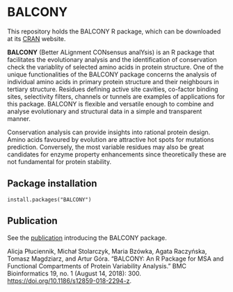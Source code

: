 # BALCONY
This repository holds the BALCONY R package, which can be downloaded at its [CRAN](https://CRAN.R-project.org/package=BALCONY) website.

**BALCONY** (Better ALignment CONsensus analYsis) is an R package that facilitates the evolutionary analysis and the
identification of conservation check the variablity of selected amino acids in protein
structure.
One of the unique functionalities of the BALCONY package concerns the
analysis of individual amino acids in primary protein structure and their neighbours
in tertiary structure. Residues defining active site cavities, co-factor binding sites,
selectivity filters, channels or tunnels are examples of applications for this package.
BALCONY is flexible and versatile enough to combine and analyse evolutionary and
structural data in a simple and transparent manner.

Conservation analysis can provide insights into rational protein design. Amino
acids favoured by evolution are attractive hot spots for mutations prediction.
Conversely, the most variable residues may also be great candidates for enzyme
property enhancements since theoretically these are not fundamental for protein
stability.

## Package installation

``` install.packages("BALCONY") ```

## Publication

See the [publication](https://doi.org/10.1186/s12859-018-2294-z) introducing the BALCONY package. 

Alicja Płuciennik, Michał Stolarczyk, Maria Bzówka, Agata Raczyńska, Tomasz Magdziarz, and Artur Góra. “BALCONY: An R Package for MSA and Functional Compartments of Protein Variability Analysis.” BMC Bioinformatics 19, no. 1 (August 14, 2018): 300. https://doi.org/10.1186/s12859-018-2294-z.

